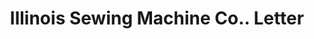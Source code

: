 ---
doi: 10.7916/D84F32PP
date_other: '1900'
date_other_textual: '1900'
form: correspondence
genre:
- Letters (correspondence)
name:
- Illinois Sewing Machine Co.
object_in_context_url: https://biggert.cul.columbia.edu/items/view/ave_biggert_00275
subject_hierarchical_geographic:
- Rockford, Illinois, United States
subject_name:
- Illinois Sewing Machine Co.
title: Illinois Sewing Machine Co.. Letter
sort_title: Illinois Sewing Machine Co.. Letter
call_number: ave_biggert_00275
coordinates:
- 42.25944444444445,-89.06444444444445
pid: ave_biggert_00275
identifiers: ave_biggert_00275
permalink: /biggert/ave_biggert_00275/
layout: iiif-image-page
---